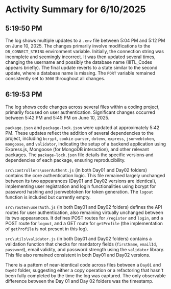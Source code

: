 # Activity Summary for 6/10/2025

## 5:19:50 PM
The log shows multiple updates to a `.env` file between 5:04 PM and 5:12 PM on June 10, 2025.  The changes primarily involve modifications to the `DB_CONNECT_STRING` environment variable.  Initially, the connection string was incomplete and seemingly incorrect.  It was then updated several times, changing the username and possibly the database name (IIITL_Codes appears briefly).  The final update reverts to a state similar to the second update, where a database name is missing.  The `PORT` variable remained consistently set to `3000` throughout all changes.


## 6:19:53 PM
The log shows code changes across several files within a coding project, primarily focused on user authentication.  Significant changes occurred between 5:42 PM and 5:45 PM on June 10, 2025.

`package.json` and `package-lock.json` were updated at approximately 5:42 PM.  These updates reflect the addition of several dependencies to the project, including `bcrypt`, `cookie-parser`, `dotenv`, `express`, `jsonwebtoken`, `mongoose`, and `validator`, indicating the setup of a backend application using Express.js, Mongoose (for MongoDB interaction), and other relevant packages.  The `package-lock.json` file details the specific versions and dependencies of each package, ensuring reproducibility.


`src\controllers\userAuthent.js` (in both Day01 and Day02 folders) contains the core authentication logic. This file remained largely unchanged between its two appearances (Day01 and Day02 versions are identical), implementing user registration and login functionalities using bcrypt for password hashing and jsonwebtoken for token generation.  The `logout` function is included but currently empty.


`src\routes\userAuth.js` (in both Day01 and Day02 folders) defines the API routes for user authentication, also remaining virtually unchanged between its two appearances.  It defines POST routes for `/register` and `login`, and a POST route for `logout`, and a GET route for `getProfile` (the implementation of `getProfile` is not present in this log).


`src\utils\validator.js` (in both Day01 and Day02 folders)  contains a validation function that checks for mandatory fields (`firstName`, `emailId`, `password`), email validity, and password strength using the `validator` library.  This file also remained consistent in both Day01 and Day02 versions.

There is a pattern of near-identical code across files between a `Day01` and `Day02` folder, suggesting either a copy operation or a refactoring that hasn't been fully completed by the time the log was captured.  The only observable difference between the Day 01 and Day 02 folders was the timestamp.

